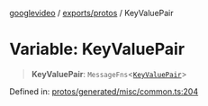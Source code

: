[googlevideo](../../../README.md) / [exports/protos](../README.md) / KeyValuePair

# Variable: KeyValuePair

> **KeyValuePair**: `MessageFns`\<[`KeyValuePair`](../interfaces/KeyValuePair.md)\>

Defined in: [protos/generated/misc/common.ts:204](https://github.com/LuanRT/googlevideo/blob/d9eb9db82e3516a9a277a77a3d25342e9c5bf127/protos/generated/misc/common.ts#L204)
